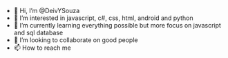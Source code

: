 - 👋 Hi, I’m @DeivYSouza
- 👀 I’m interested in javascript, c#, css, html, android and python
- 🌱 I’m currently learning everything possible but more focus on javascript and sql database 
- 💞️ I’m looking to collaborate on good people
- 📫 How to reach me

<!---
DeivYSouza/DeivYSouza is a ✨ special ✨ repository because its `README.md` (this file) appears on your GitHub profile.
You can click the Preview link to take a look at your changes.
--->
